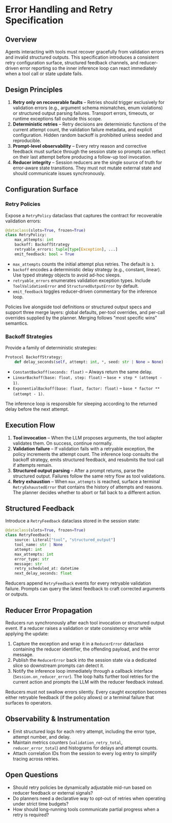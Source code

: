# Error Handling and Retry Specification

## Overview

Agents interacting with tools must recover gracefully from validation errors and
invalid structured outputs. This specification introduces a consistent retry
configuration surface, structured feedback channels, and reducer-driven error
reporting so the inner inference loop can react immediately when a tool call or
state update fails.

## Design Principles

1. **Retry only on recoverable faults** – Retries should trigger exclusively for
   validation errors (e.g., argument schema mismatches, enum violations) or
   structured output parsing failures. Transport errors, timeouts, or runtime
   exceptions fall outside this scope.
2. **Deterministic retries** – Retry decisions are deterministic functions of the
   current attempt count, the validation failure metadata, and explicit
   configuration. Hidden random backoff is prohibited unless seeded and
   reproducible.
3. **Prompt-level observability** – Every retry reason and corrective feedback
   must surface through the session state so prompts can reflect on their last
   attempt before producing a follow-up tool invocation.
4. **Reducer integrity** – Session reducers are the single source of truth for
   error-aware state transitions. They must not mutate external state and should
   communicate issues synchronously.

## Configuration Surface

### Retry Policies

Expose a `RetryPolicy` dataclass that captures the contract for recoverable
validation errors:

```python
@dataclass(slots=True, frozen=True)
class RetryPolicy:
    max_attempts: int
    backoff: BackoffStrategy
    retryable_errors: tuple[type[Exception], ...]
    emit_feedback: bool = True
```

- `max_attempts` counts the initial attempt plus retries. The default is `3`.
- `backoff` encodes a deterministic delay strategy (e.g., constant, linear). Use
  typed strategy objects to avoid ad-hoc sleeps.
- `retryable_errors` enumerates validation exception types. Include
  `ToolValidationError` and `StructuredOutputError` by default.
- `emit_feedback` toggles reducer-driven commentary for the inference loop.

Policies live alongside tool definitions or structured output specs and support
three merge layers: global defaults, per-tool overrides, and per-call overrides
supplied by the planner. Merging follows "most specific wins" semantics.

### Backoff Strategies

Provide a family of deterministic strategies:

```python
Protocol BackoffStrategy:
    def delay_seconds(self, attempt: int, *, seed: str | None = None) -> float: ...
```

- `ConstantBackoff(seconds: float)` – Always return the same delay.
- `LinearBackoff(base: float, step: float)` – `base + step * (attempt - 1)`.
- `ExponentialBackoff(base: float, factor: float)` – `base * factor ** (attempt - 1)`.

The inference loop is responsible for sleeping according to the returned delay
before the next attempt.

## Execution Flow

1. **Tool invocation** – When the LLM proposes arguments, the tool adapter
   validates them. On success, continue normally.
2. **Validation failure** – If validation fails with a retryable exception, the
   policy increments the attempt count. The inference loop consults the backoff
   strategy, emits structured feedback, and resubmits the tool call if attempts
   remain.
3. **Structured output parsing** – After a prompt returns, parse the structured
   output. Failures follow the same retry flow as tool validations.
4. **Retry exhaustion** – When `max_attempts` is reached, surface a terminal
   `RetryExhaustedError` that contains the history of attempts and reasons. The
   planner decides whether to abort or fall back to a different action.

## Structured Feedback

Introduce a `RetryFeedback` dataclass stored in the session state:

```python
@dataclass(slots=True, frozen=True)
class RetryFeedback:
    source: Literal["tool", "structured_output"]
    tool_name: str | None
    attempt: int
    max_attempts: int
    error_type: str
    message: str
    retry_scheduled_at: datetime
    next_delay_seconds: float
```

Reducers append `RetryFeedback` events for every retryable validation failure.
Prompts can query the latest feedback to craft corrected arguments or outputs.

## Reducer Error Propagation

Reducers run synchronously after each tool invocation or structured output event.
If a reducer raises a validation or state consistency error while applying the
update:

1. Capture the exception and wrap it in a `ReducerError` dataclass containing the
   reducer identifier, the offending payload, and the error message.
2. Publish the `ReducerError` back into the session state via a dedicated slice
   so downstream prompts can detect it.
3. Notify the inference loop immediately through a callback interface
   (`Session.on_reducer_error`). The loop halts further tool retries for the
   current action and prompts the LLM with the reducer feedback instead.

Reducers must not swallow errors silently. Every caught exception becomes either
retryable feedback (if the policy allows) or a terminal failure that surfaces to
operators.

## Observability & Instrumentation

- Emit structured logs for each retry attempt, including the error type, attempt
  number, and delay.
- Maintain metrics counters (`validation_retry_total`, `reducer_error_total`) and
  histograms for delays and attempt counts.
- Attach correlation IDs from the session to every log entry to simplify tracing
  across retries.

## Open Questions

- Should retry policies be dynamically adjustable mid-run based on reducer
  feedback or external signals?
- Do planners need a declarative way to opt-out of retries when operating under
  strict time budgets?
- How should long-running tools communicate partial progress when a retry is
  required?
